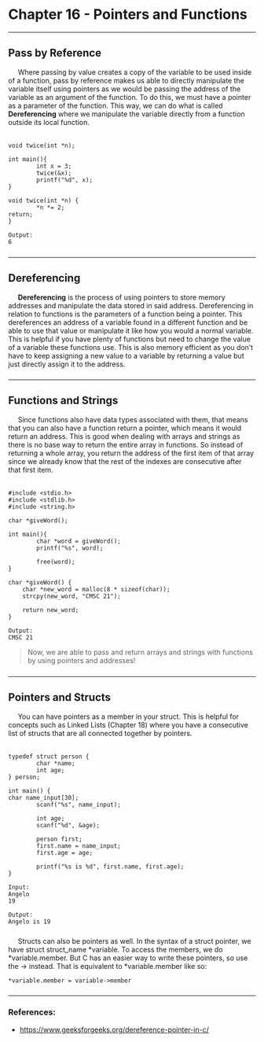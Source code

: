 # Chapter 16 - Pointers and Functions

---

## Pass by Reference

&nbsp;&nbsp;&nbsp;&nbsp;
Where passing by value creates a copy of the variable to be used 
inside of a function, pass by reference makes us able to directly 
manipulate the variable itself using pointers as we would be passing 
the address of the variable as an argument of the function. To do this, 
we must have a pointer as a parameter of the function. This way, we 
can do what is called **Dereferencing** where we manipulate the variable 
directly from a function outside its local function.

######

    void twice(int *n);
     
    int main(){
            int x = 3;
            twice(&x);
            printf("%d", x);
    }
     
    void twice(int *n) {
            *n *= 2;
    return;
    }
     
    Output:
    6

#####

---

#####

## Dereferencing

&nbsp;&nbsp;&nbsp;&nbsp;
**Dereferencing** is the process of using pointers to store memory 
addresses and manipulate the data stored in said address. Dereferencing 
in relation to functions is the parameters of a function being a pointer.
This dereferences an address of a variable found in a different function 
and be able to use that value or manipulate it like how you would a 
normal variable. This is helpful if you have plenty of functions but 
need to change the value of a variable these functions use. This is also 
memory efficient as you don’t have to keep assigning a new value to a 
variable by returning a value but just directly assign it to the address.

#####

---

#####

## Functions and Strings

&nbsp;&nbsp;&nbsp;&nbsp;
Since functions also have data types associated with them, that means 
that you can also have a function return a pointer, which means it would 
return an address. This is good when dealing with arrays and strings 
as there is no base way to return the entire array in functions. So 
instead of returning a whole array, you return the address of the first 
item of that array since we already know that the rest of the indexes 
are consecutive after that first item.

######

    #include <stdio.h>
    #include <stdlib.h>
    #include <string.h>
     
    char *giveWord();
     
    int main(){
            char *word = giveWord();
            printf("%s", word);
            
            free(word);
    }
     
    char *giveWord() {
        char *new_word = malloc(8 * sizeof(char));
        strcpy(new_word, "CMSC 21");
        
        return new_word;
    }
     
    Output:
    CMSC 21
    
> Now, we are able to pass and return arrays and strings with functions 
by using pointers and addresses!

#####

---

#####

## Pointers and Structs

&nbsp;&nbsp;&nbsp;&nbsp;
You can have pointers as a member in your struct. This is helpful for 
concepts such as Linked Lists (Chapter 18) where you have a consecutive 
list of structs that are all connected together by pointers.

######

    typedef struct person {
            char *name;
            int age;
    } person;
     
    int main() {
    char name_input[30];
            scanf("%s", name_input);
             
            int age;
            scanf("%d", &age);
     
            person first;
            first.name = name_input;
            first.age = age;
     
            printf("%s is %d", first.name, first.age);
    }
     
    Input:
    Angelo
    19
     
    Output:
    Angelo is 19

#####

&nbsp;&nbsp;&nbsp;&nbsp;
Structs can also be pointers as well. In the syntax of a struct pointer,
we have struct struct_name *variable. To access the members, we do 
*variable.member. But C has an easier way to write these pointers, so 
use the -> instead. That is equivalent to *variable.member like so:

    *variable.member = variable->member
    
#####

---

#####

### References:  
- https://www.geeksforgeeks.org/dereference-pointer-in-c/

